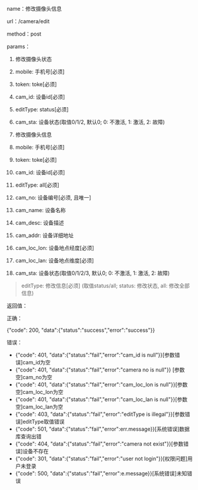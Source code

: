 name：修改摄像头信息

url：/camera/edit

method：post

params：

1. 修改摄像头状态

2. mobile: 手机号\[必须\]

3. token: toke\[必须\]
4. cam\_id: 设备id\[必须\]
5. editType: status\[必须\]
6. cam\_sta: 设备状态\(取值0/1/2, 默认0; 0: 不激活, 1: 激活, 2: 故障\)

1. 修改摄像头信息

2. mobile: 手机号\[必须\]

3. token: toke\[必须\]
4. cam\_id: 设备id\[必须\]
5. editType: all\[必须\]
6. cam\_no: 设备编号\[必须, 且唯一\]
7. cam\_name: 设备名称
8. cam\_desc: 设备描述
9. cam\_addr: 设备详细地址
10. cam\_loc\_lon: 设备地点经度\[必须\]
11. cam\_loc\_lan: 设备地点维度\[必须\]
12. cam\_sta: 设备状态\(取值0/1/2/3, 默认0; 0: 不激活, 1: 激活, 2: 故障\)

> editType: 修改信息\[必须\] \(取值status/all; status: 修改状态, all: 修改全部信息\)

返回值：

正确：

{"code": 200, "data":{"status":"success","error":"success"}}

错误：

* {"code": 401, "data":{"status":"fail","error":"cam\_id is null"}}\[参数错误\]cam\_id为空
* {"code": 401, "data":{"status":"fail","error":"camera no is null"}} \[参数空\]cam\_no为空
* {"code": 401, "data":{"status":"fail","error":"cam\_loc\_lon is null"}}\[参数空\]cam\_loc\_lon为空
* {"code": 401, "data":{"status":"fail","error":"cam\_loc\_lan is null"}}\[参数空\]cam\_loc\_lan为空
* {"code": 403, "data":{"status":"fail","error":"editType is illegal"}}\[参数错误\]editType取值错误
* {"code": 501, "data":{"status":"fail","error":err.message}}\[系统错误\]数据库查询出错
* {"code": 404, "data":{"status":"fail","error":"camera not exist"}}\[参数错误\]设备不存在
* {"code": 301, "data":{"status":"fail","error":"user not login"}}\[权限问题\]用户未登录
* {"code": 500, "data":{"status":"fail","error":e.message}}\[系统错误\]未知错误
